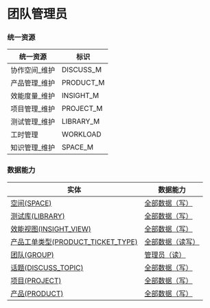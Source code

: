# 团队管理员 <!-- {docsify-ignore-all} -->



### 统一资源

|统一资源|标识|
|---|---|
|协作空间_维护|DISCUSS_M|
|产品管理_维护|PRODUCT_M|
|效能度量_维护|INSIGHT_M|
|项目管理_维护|PROJECT_M|
|测试管理_维护|LIBRARY_M|
|工时管理|WORKLOAD|
|知识管理_维护|SPACE_M|



### 数据能力

|实体|数据能力|
|---|---|
|[空间(SPACE)](module/Wiki/space)|<a href ="#/module/Wiki/space#space-all_w">全部数据（写）</a>|
|[测试库(LIBRARY)](module/TestMgmt/library)|<a href ="#/module/TestMgmt/library#library-all_w">全部数据（写）</a>|
|[效能视图(INSIGHT_VIEW)](module/Insight/insight_view)|<a href ="#/module/Insight/insight_view#insight_view-all_w">全部数据（写）</a>|
|[产品工单类型(PRODUCT_TICKET_TYPE)](module/ProdMgmt/product_ticket_type)|<a href ="#/module/ProdMgmt/product_ticket_type#product_ticket_type-all_rw">全部数据（读写）</a>|
|[团队(GROUP)](module/Base/group)|<a href ="#/module/Base/group#group-admin_r">管理员（读）</a>|
|[话题(DISCUSS_TOPIC)](module/Team/discuss_topic)|<a href ="#/module/Team/discuss_topic#discuss_topic-all_w">全部数据（写）</a>|
|[项目(PROJECT)](module/ProjMgmt/project)|<a href ="#/module/ProjMgmt/project#project-all_w">全部数据（写）</a>|
|[产品(PRODUCT)](module/ProdMgmt/product)|<a href ="#/module/ProdMgmt/product#product-all_w">全部数据（写）</a>|



